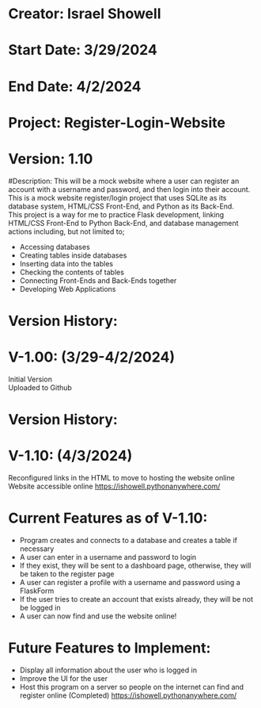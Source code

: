 # Creator: Israel Showell
# Start Date: 3/29/2024
# End Date: 4/2/2024
# Project: Register-Login-Website
# Version: 1.10

#Description:
This will be a mock website where a user can register an account with a username and password, and then login into their account.
This is a mock website register/login project that uses SQLite as its database system, HTML/CSS Front-End, and Python as its Back-End. <br>
This project is a way for me to practice Flask development, linking HTML/CSS Front-End to Python Back-End,
and database management actions including, but not limited to; 

- Accessing databases 
- Creating tables inside databases 
- Inserting data into the tables 
- Checking the contents of tables
- Connecting Front-Ends and Back-Ends together
- Developing Web Applications

# Version History:
# V-1.00: (3/29-4/2/2024)
Initial Version <br>
Uploaded to Github

# Version History:
# V-1.10: (4/3/2024)
Reconfigured links in the HTML to move to hosting the website online <br>
Website accessible online
https://ishowell.pythonanywhere.com/

# Current Features as of V-1.10:
- Program creates and connects to a database and creates a table if necessary
- A user can enter in a username and password to login 
- If they exist, they will be sent to a dashboard page, otherwise, they will be taken to the register page
- A user can register a profile with a username and password using a FlaskForm
- If the user tries to create an account that exists already, they will be not be logged in
- A user can now find and use the website online!

# Future Features to Implement:
- Display all information about the user who is logged in
- Improve the UI for the user
- Host this program on a server so people on the internet can find and register online (Completed)
https://ishowell.pythonanywhere.com/



